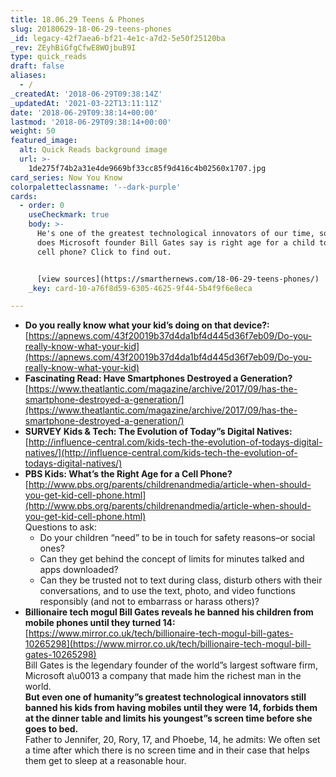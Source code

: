 ```yaml
---
title: 18.06.29 Teens & Phones
slug: 20180629-18-06-29-teens-phones
_id: legacy-42f7aea6-bf21-4e1c-a7d2-5e50f25120ba
_rev: ZEyhBiGfgCfwE8WOjbuB9I
type: quick_reads
draft: false
aliases:
  - /
_createdAt: '2018-06-29T09:38:14Z'
_updatedAt: '2021-03-22T13:11:11Z'
date: '2018-06-29T09:38:14+00:00'
lastmod: '2018-06-29T09:38:14+00:00'
weight: 50
featured_image:
  alt: Quick Reads background image
  url: >-
    1de275f74b2a31e4de9669bf33cc85f9d416c4b02560x1707.jpg
card_series: Now You Know
colorpaletteclassname: '--dark-purple'
cards:
  - order: 0
    useCheckmark: true
    body: >-
      He's one of the greatest technological innovators of our time, so what
      does Microsoft founder Bill Gates say is right age for a child to get a
      cell phone? Click to find out.


      [view sources](https://smarthernews.com/18-06-29-teens-phones/)
    _key: card-10-a76f8d59-6305-4625-9f44-5b4f9f6e8eca

---
```

* **Do you really know what your kid’s doing on that device?:**  
[https://apnews.com/43f20019b37d4da1bf4d445d36f7eb09/Do-you-really-know-what-your-kid](https://apnews.com/43f20019b37d4da1bf4d445d36f7eb09/Do-you-really-know-what-your-kid)
* **Fascinating Read: Have Smartphones Destroyed a Generation?**  
[https://www.theatlantic.com/magazine/archive/2017/09/has-the-smartphone-destroyed-a-generation/](https://www.theatlantic.com/magazine/archive/2017/09/has-the-smartphone-destroyed-a-generation/)
* **SURVEY Kids & Tech: The Evolution of Today”s Digital Natives:**  
[http://influence-central.com/kids-tech-the-evolution-of-todays-digital-natives/](http://influence-central.com/kids-tech-the-evolution-of-todays-digital-natives/)
* **PBS Kids: What’s the Right Age for a Cell Phone?**  
[http://www.pbs.org/parents/childrenandmedia/article-when-should-you-get-kid-cell-phone.html](http://www.pbs.org/parents/childrenandmedia/article-when-should-you-get-kid-cell-phone.html)  
Questions to ask:
  * Do your children “need” to be in touch for safety reasons–or social ones?
  * Can they get behind the concept of limits for minutes talked and apps downloaded?
  * Can they be trusted not to text during class, disturb others with their conversations, and to use the text, photo, and video functions responsibly (and not to embarrass or harass others)?
* **Billionaire tech mogul Bill Gates reveals he banned his children from mobile phones until they turned 14:**  
[https://www.mirror.co.uk/tech/billionaire-tech-mogul-bill-gates-10265298](https://www.mirror.co.uk/tech/billionaire-tech-mogul-bill-gates-10265298)  
Bill Gates is the legendary founder of the world”s largest software firm, Microsoft a\u0013 a company that made him the richest man in the world.  
**But even one of humanity”s greatest technological innovators still banned his kids from having mobiles until they were 14, forbids them at the dinner table and limits his youngest”s screen time before she goes to bed.**  
Father to Jennifer, 20, Rory, 17, and Phoebe, 14, he admits: We often set a time after which there is no screen time and in their case that helps them get to sleep at a reasonable hour.